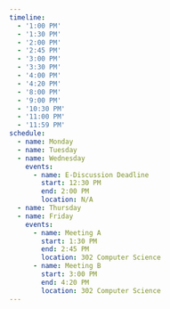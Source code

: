 ```yaml
---
timeline:
  - '1:00 PM'
  - '1:30 PM'
  - '2:00 PM'
  - '2:45 PM'
  - '3:00 PM'
  - '3:30 PM'
  - '4:00 PM'
  - '4:20 PM'
  - '8:00 PM'
  - '9:00 PM'
  - '10:30 PM'
  - '11:00 PM'
  - '11:59 PM'
schedule:
  - name: Monday
  - name: Tuesday
  - name: Wednesday
    events:
      - name: E-Discussion Deadline
        start: 12:30 PM
        end: 2:00 PM
        location: N/A
  - name: Thursday
  - name: Friday
    events:
      - name: Meeting A
        start: 1:30 PM
        end: 2:45 PM
        location: 302 Computer Science
      - name: Meeting B  
        start: 3:00 PM
        end: 4:20 PM
        location: 302 Computer Science
---
```

